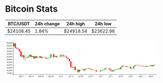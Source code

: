 # Bitcoin Stats

BTC/USDT|24h change|24h high|24h low|
|---|---|---|---|
|$24108.45|1.84%|$24918.54|$23622.96|

<img src="./chart.svg">
